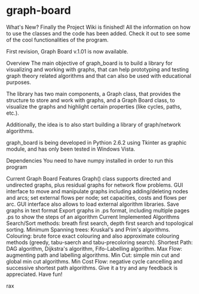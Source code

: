 # graph-board

What's New?
Finally the Project Wiki is finished! All the information on how to use the classes and the code has been added. Check it out to see some of the cool functionalities of the program.

First revision, Graph Board v.1.01 is now available.

Overview
The main objective of graph_board is to build a library for visualizing and working with graphs, that can help prototyping and testing graph theory related algorithms and that can also be used with educational purposes.

The library has two main components, a Graph class, that provides the structure to store and work with graphs, and a Graph Board class, to visualize the graphs and highlight certain properties (like cycles, paths, etc.).

Additionally, the idea is to also start building a library of graph/network algorithms.

graph_board is being developed in Pythion 2.6.2 using Tkinter as graphic module, and has only been tested in Windows Vista.

Dependencies
You need to have numpy installed in order to run this program

Current Graph Board Features
Graph() class supports directed and undirected graphs, plus residual graphs for network flow problems.
GUI interface to move and manipulate graphs including adding/deleting nodes and arcs; set external flows per node; set capacities, costs and flows per arc.
GUI interface also allows to load external algorithm libraries.
Save graphs in text format
Export graphs in .ps format, including multiple pages .ps to show the steps of an algorithm
Current Implemented Algorithms
Search/Sort methods: breath first search, depth first search and topological sorting.
Minimum Spanning trees: Kruskal's and Prim's algorithms.
Colouring: brute force exact colouring and also approximate colouring methods (greedy, tabu-saerch and tabu-precoloring search).
Shortest Path: DAG algorithm, Dijkstra's algorithm, Fifo-Labelling algorithm.
Max Flow: augmenting path and labelling algorithms.
Min Cut: simple min cut and global min cut algorithms.
Min Cost Flow: negative cycle cancelling and successive shortest path algorithms.
Give it a try and any feedback is appreciated. Have fun!

rax

